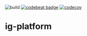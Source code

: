 ![build](https://github.com/spbu-math-cs/ig-platform/actions/workflows/.github/workflows/CI.yml/badge.svg)
[![codebeat badge](https://codebeat.co/badges/3c9b7df6-11b8-42b2-9698-b1bfb65f27ec)](https://codebeat.co/projects/github-com-spbu-math-cs-ig-platform-main)
[![codecov](https://codecov.io/gh/spbu-math-cs/ig-platform/graph/badge.svg?token=Z7XSKGMLII)](https://codecov.io/gh/spbu-math-cs/ig-platform)

# ig-platform
